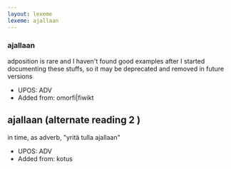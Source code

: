 ```yaml
---
layout: lexeme
lexeme: ajallaan
---
```


###  ajallaan

adposition is rare and I haven't found good examples after I started documenting these stuffs, so it may be deprecated and removed in future versions
* UPOS:  ADV
* Added from:  omorfi|fiwikt


## ajallaan (alternate reading 2 )

in time, as adverb, "yritä tulla ajallaan"
* UPOS:  ADV
* Added from:  kotus

